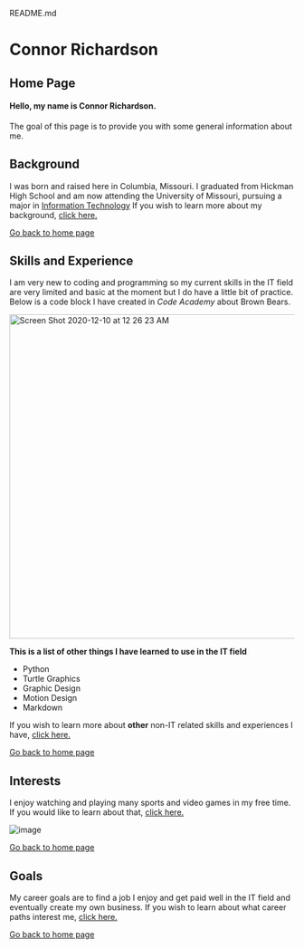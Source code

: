 README.md
# Connor Richardson
## Home Page
<h4>Hello, my name is Connor Richardson.</h4>
<body>
<p>The goal of this page is to provide you with some general information about me.</p>
</body>
  
## Background
I was born and raised here in Columbia, Missouri. I graduated from Hickman High School and am now attending the University of Missouri, pursuing a major in <a href="https://majors.missouri.edu/information-technology-bs/">Information Technology</a> If you wish to learn more about my background, [click here.](https://github.com/cnrdbf/Background.git)

[Go back to home page](./README.md)

## Skills and Experience 
I am very new to coding and programming so my current skills in the IT field are very limited and basic at the moment but I do have a little bit of practice. Below is a code block I have created in *Code Academy* about Brown Bears.

<img width="573" alt="Screen Shot 2020-12-10 at 12 26 23 AM" src="https://user-images.githubusercontent.com/75334721/101729965-c6c4ab00-3a7e-11eb-8697-17383ff00c86.png">

**This is a list of other things I have learned to use in the IT field**
- Python
- Turtle Graphics
- Graphic Design
- Motion Design
- Markdown

If you wish to learn more about **other** non-IT related skills and experiences I have, [click here.](https://github.com/cnrdbf/Skills-and-Experience.git)

[Go back to home page](./README.md)

## Interests
I enjoy watching and playing many sports and video games in my free time. If you would like to learn about that, [click here.](https://github.com/cnrdbf/Interests.git)

![image](https://user-images.githubusercontent.com/75334721/101730154-21f69d80-3a7f-11eb-891e-115a69d2605f.jpeg)

[Go back to home page](./README.md)

## Goals
My career goals are to find a job I enjoy and get paid well in the IT field and eventually create my own business.
If you wish to learn about what career paths interest me, [click here.](https://github.com/cnrdbf/Goals.git)

[Go back to home page](./README.md)
